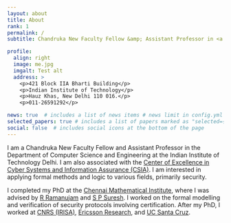 ```yaml
---
layout: about
title: About
rank: 1
permalink: /
subtitle: Chandruka New Faculty Fellow &amp; Assistant Professor in <a href="https://www.cse.iitd.ac.in" target="_blank">CSE</a> at <a href="https://www.iitd.ac.in" target="_blank">IIT Delhi</a>.

profile:
  align: right
  image: me.jpg
  imgalt: Test alt
  address: >
    <p>421 Block IIA Bharti Building</p>
    <p>Indian Institute of Technology</p>
    <p>Hauz Khas, New Delhi 110 016.</p>
    <p>011-26591292</p>

news: true  # includes a list of news items # news limit in config.yml set to 1
selected_papers: true # includes a list of papers marked as "selected={true}"
social: false  # includes social icons at the bottom of the page
---
```


I am a Chandruka New Faculty Fellow and Assistant Professor in the Department of Computer Science and Engineering at the Indian Institute of Technology Delhi. I am also associated with the <a href="https://csia.iitd.ac.in" target="_blank">Center of Excellence in Cyber Systems and Information Assurance (CSIA)</a>. I am interested in applying formal methods and logic to various fields, primarily security.

I completed my PhD at the <a href="https://www.cmi.ac.in" target="_blank">Chennai Mathematical Institute</a>, where I was advised by <a href="https://www.imsc.res.in/~jam/" target="_blank">R Ramanujam</a> and <a href="https://www.cmi.ac.in/~spsuresh" target="_blank">S P Suresh</a>. I worked on the formal modelling and verification of security protocols involving certification. After my PhD, I worked at <a href="https://www.cnrs.fr" target="_blank">CNRS (IRISA)</a>, <a href="https://www.ericsson.com/en/careers/research" target="_blank">Ericsson Research</a>, and <a href="https://www.ucsc.edu" target="_blank">UC Santa Cruz</a>.

<!-- Put your address / P.O. box / other info right below your picture. You can also disable any these elements by editing `profile` property of the YAML header of your `_pages/about.md`. Edit `_bibliography/papers.bib` and Jekyll will render your [publications page](/al-folio/publications/) automatically. -->

<!-- Link to your social media connections, too. This theme is set up to use [Font Awesome icons](http://fortawesome.github.io/Font-Awesome/) and [Academicons](https://jpswalsh.github.io/academicons/), like the ones below. Add your Facebook, Twitter, LinkedIn, Google Scholar, or just disable all of them. -->